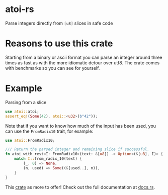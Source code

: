 # atoi-rs
Parse integers directly from `[u8]` slices in safe code

# Reasons to use this crate
Starting from a binary or ascii format you can parse an integer around three times as fast as with
the more idiomatic detour over utf8. The crate comes with benchmarks so you can see for yourself.

# Example

Parsing from a slice
```rust
use atoi::atoi;
assert_eq!(Some(42), atoi::<u32>(b"42"));
```

Note that if you want to know how much of the input has been used, you can use the
`FromRadix10` trait, for example:

```rust
use atoi::FromRadix10;

/// Return the parsed integer and remaining slice if successful.
fn atoi_with_rest<I: FromRadix10>(text: &[u8]) -> Option<(&[u8], I)> {
    match I::from_radix_10(text) {
        (_, 0) => None,
        (n, used) => Some((&[used..], n)),
    }
}
```

This [crate](https://www.crates.io/crates/atoi) as more to offer! Check out the full documentation
at [docs.rs](https://docs.rs/atoi).
